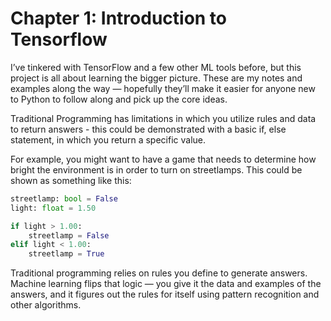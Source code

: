 # Chapter 1: Introduction to Tensorflow

I’ve tinkered with TensorFlow and a few other ML tools before, but this project is all about learning the 
bigger picture. These are my notes and examples along the way — hopefully they’ll make it easier for anyone 
new to Python to follow along and pick up the core ideas.

Traditional Programming has limitations in which you utilize rules and data to return answers - this could be 
demonstrated with a basic if, else statement, in which you return a specific value. 

For example, you might want to have a game that needs to determine how bright the environment is 
in order to turn on streetlamps. This could be shown as something like this:

```python
streetlamp: bool = False
light: float = 1.50

if light > 1.00:
    streetlamp = False
elif light < 1.00:
    streetlamp = True
```

Traditional programming relies on rules you define to generate answers. Machine learning flips that logic — 
you give it the data and examples of the answers, and it figures out the rules for itself using pattern 
recognition and other algorithms.

